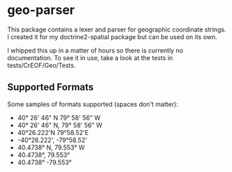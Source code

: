 # geo-parser

This package contains a lexer and parser for geographic coordinate strings. I created it for my doctrine2-spatial
package but can be used on its own.

I whipped this up in a matter of hours so there is currently no documentation. To see it in use, take a look at the
tests in tests/CrEOF/Geo/Tests.

## Supported Formats

Some samples of formats supported (spaces don't matter):

* 40° 26' 46" N 79° 58' 56" W
* 40° 26' 46" N, 79° 58' 56" W
* 40°26.222'N 79°58.52'E
* -40°26.222', -79°58.52'
* 40.4738° N, 79.553° W
* 40.4738°, 79.553°
* 40.4738° -79.553°
